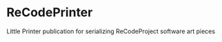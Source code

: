 ReCodePrinter
=============

Little Printer publication for serializing ReCodeProject software art pieces